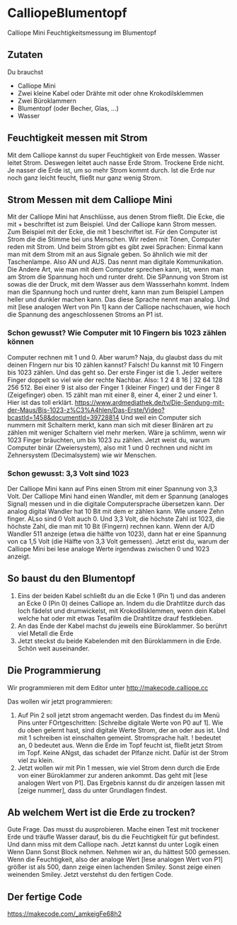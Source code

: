# CalliopeBlumentopf
Calliope Mini Feuchtigkeitsmessung im Blumentopf

## Zutaten
 Du brauchst
* Calliope Mini
* Zwei kleine Kabel oder Drähte mit oder ohne Krokodilsklemmen
* Zwei Büroklammern
* Blumentopf (oder Becher, Glas, ...)
* Wasser

## Feuchtigkeit messen mit Strom
Mit dem Calliope kannst du super Feuchtigkeit von Erde messen. Wasser leitet Strom. Deswegen leitet auch nasse Erde Strom.
Trockene Erde nicht. Je nasser die Erde ist, um so mehr Strom kommt durch. Ist die Erde nur noch ganz leicht feucht, fließt nur ganz wenig Strom.

## Strom Messen mit dem Calliope Mini
Mit der Calliope Mini hat Anschlüsse, aus denen Strom fließt. Die Ecke, die mit + beschriftet ist zum Beispiel. Und der Calliope kann Strom messen. Zum Beispiel mit der Ecke, die mit 1 beschriftet ist.
Für den Computer ist Strom die die Stimme bei uns Menschen. Wir reden mit Tönen, Computer reden mit Strom. Und beim Strom gibt es gibt zwei Sprachen: Einmal kann man mit dem Strom mit an aus Signale geben. So ähnlich wie mit der Taschenlampe. Also AN und AUS.
Das nennt man digitale Kommunikation. Die Andere Art, wie man mit dem Computer sprechen kann, ist, wenn man am Strom die Spannung hoch und runter dreht. Die SPannung von Strom ist sowas die der Druck, mit dem Wasser aus dem Wassserhahn kommt. Indem man die Spannung hoch und runter dreht, kann man zum Beispiel Lampen heller und dunkler machen kann. Das diese Sprache nennt man analog.
Und mit [lese analogen Wert von Pin 1] kann der Calliope nachschauen, wie hoch die Spannung des angeschlossenen Stroms an P1 ist.

### Schon gewusst? Wie Computer mit 10 Fingern bis 1023 zählen können
Computer rechnen mit 1 und 0. Aber warum? Naja, du glaubst dass du mit deinen FIngern nur bis 10 zählen kannst?
Falsch! Du kannst mit 10 Fingern bis 1023 zählen. Und das geht so. Der erste Finger ist die 1. Jeder weitere Finger doppelt so viel wie der rechte Nachbar.
Also: 1 2 4 8 16 | 32 64 128 256 512. Bei einer 9 ist also der Finger 1 (kleiner Finger) und der Finger 8 (Zeigefinger) oben. 15 zählt man mit einer 8, einer 4, einer 2 und einer 1. Hier ist das toll erklärt. https://www.ardmediathek.de/tv/Die-Sendung-mit-der-Maus/Bis-1023-z%C3%A4hlen/Das-Erste/Video?bcastId=1458&documentId=39728814
Und weil ein Computer sich nummern mit Schaltern merkt, kann man sich mit dieser Binären art zu zählen mit
weniger Schaltern viel mehr merken. Wäre ja schlimm, wenn wir 1023 Finger bräuchten, um bis 1023 zu zählen. Jetzt weist du, warum Computer binär (Zweiersystem), also mit 1 und 0 rechnen und nicht im Zehnersystem (Decimalsystem) wie wir Menschen.

### Schon gewusst: 3,3 Volt sind 1023
Der Calliope Mini kann auf Pins einen Strom mit einer Spannung von 3,3 Volt. Der Calliope Mini hand einen Wandler, mit dem er Spannung (analoges Signal) messen und in die digitale Computersprache übersetzen kann. Der analog digital Wandler hat 10 Bit mit dem er zählen kann. WIe unsere Zehn finger. ALso sind 0 Volt auch 0. Und 3,3 Volt, die höchste Zahl ist 1023, die höchste Zahl, die man mit 10 Bit (Fingern) rechnen kann. Wenn der A/D Wandler 511 anzeige (etwa die hälfte von 1023), dann hat er eine Spannung von ca 1,5 Volt (die Hälfte von 3,3 Volt gemessen). Jetzt erist du, warum der Calliope Mini bei lese analoge Werte irgendwas zwischen 0 und 1023 anzeigt.

## So baust du den Blumentopf

1. Eins der beiden Kabel schließt du an die Ecke 1 (Pin 1) und das anderen an Ecke 0  (Pin 0) deines Calliope an. Indem du die Drahtlitze durch das loch fädelst und drumwickelst, mit Krokodilsklemmen, wenn dein Kabel welche hat oder mit etwas Tesafilm die Drahtlitze drauf festkleben.
2. An das Ende der Kabel machst du jeweils eine Büroklammer. So berührt viel Metall die Erde
3. Jetzt steckst du beide Kabelenden mit den Büroklammern in die Erde. Schön weit auseinander.

## Die Programmierung
Wir programmieren mit dem Editor unter http://makecode.calliope.cc

Das wollen wir jetzt programmieren:
1. Auf Pin 2 soll jetzt strom angemacht werden. Das findest du im Menü Pins unter FOrtgeschritten: [Schreibe digitale Werte von P0 auf 1]. Wie du oben gelernt hast, sind digitale Werte Strom, der an oder aus ist. Und mit 1 schreiben ist einschalten gemeint. Stromsprache halt. ! bedeutet an, 0 bedeutet aus. Wenn die Erde im Topf feucht ist, fließt jetzt Strom im Topf. Keine ANgst, das schadet der Plfanze nicht. Dafür ist der Strom viel zu klein. 
2. Jetzt wollen wir mit Pin 1 messen, wie viel Strom denn durch die Erde von einer Büroklammer zur anderen ankommt. Das geht mit [lese analogen Wert von P1]. Das Ergebnis kannst du dir anzeigen lassen mit [zeige nummer], dass du unter Grundlagen findest.

## Ab welchem Wert ist die Erde zu trocken?

Gute Frage. Das musst du ausprobieren. Mache einen Test mit trockener Erde und träufle Wasser darauf, bis du die Feuchtigkeit für gut befindest. Und dann miss mit dem Calliope nach.
Jetzt kannst du unter Logik einen Wenn Dann Sonst Block nehmen. Nehmen wir an, du hättest 500 gemessen. Wenn die Feuchtigkeit, also der analoge Wert [lese analogen Wert von P1] größer ist als 500, dann zeige einen lachenden Smiley. Sonst zeige einen weinenden Smiley.
Jetzt verstehst du den fertigen Code.

## Der fertige Code
https://makecode.com/_amkeigFe68h2
